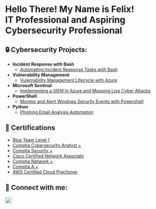 <h1>Hello There! My Name is Felix! <br/>IT Professional and Aspiring Cybersecurity Professional</h1>

<h2>🔒 Cybersecurity Projects:</h2>

- <b>Incident Response with Bash</b>
  - [Automating Incident Response Tasks with Bash](https://github.com/joshmadakor1/Algorithms-Practice)
- <b>Vulnerability Management</b>
  - [Vulernability Management Lifecycle with Azure](https://github.com/Gutz2NvrGiveUp/Vulnerability-Management-with-Azure/tree/main)
- <b>Microsoft Sentinal</b>
  - [Implementing a SIEM In Azure and Mapping Live Cyber Attacks](https://github.com/Gutz2NvrGiveUp/Implementing-a-SIEM-In-Azure-and-Mapping-Live-Cyber-Attacks)</i>
- <b>PowerShell</b>
  - [Monitor and Alert Windows Security Events with Powershell](https://github.com/Gutz2NvrGiveUp/Monitor-and-Alert-Windows-Security-Events-with-PowerShell)
- <b>Python</b>
  - [Phishing Email Analysis Automation](https://github.com/Gutz2NvrGiveUp/Phishing-Email-Analysis-Automation)
 
<h2>📜 Certifications</h2>

- [Blue Team Level 1](https://www.credly.com/badges/3a7f8a4f-e95f-400f-a05b-b7f74b0df003/public_url)
- [Comptia Cybersecurity Analyst +](https://www.credly.com/badges/721c3a16-6e02-4380-82a2-ba46b01d0980/public_url)
- [Comptia Security +](https://www.credly.com/badges/d42fe297-9a85-4c51-923e-9660606e46ff/public_url)
- [Cisco Certified Network Associate](https://www.credly.com/badges/4d30651e-d192-45f8-b08f-87b98df807ff/public_url)
- [Comptia Network +](https://www.credly.com/badges/d42fe297-9a85-4c51-923e-9660606e46ff/public_url)
- [Comptia A +](https://www.credly.com/badges/d42fe297-9a85-4c51-923e-9660606e46ff/public_url)
- [AWS Certified Cloud Practioner](https://www.credly.com/badges/78dd56d5-d039-44ff-9c05-147b12dca394/public_url)

<h2> 🤳 Connect with me:</h2>

[<img align="left" alt="JoshMadakor | LinkedIn" width="22px" src="https://cdn.jsdelivr.net/npm/simple-icons@v3/icons/linkedin.svg" />][linkedin]

[linkedin]: https://linkedin.com/in/joshmadakor

